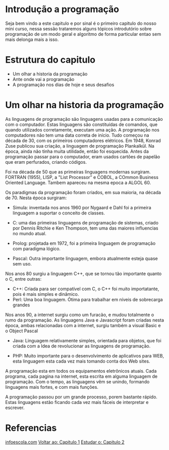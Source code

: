 # Introdução a programação

Seja bem vindo a este capitulo e por sinal é o primeiro capitulo do nosso mini curso, nessa sessão trataremos alguns tópicos introdutório sobre programação de um modo geral e algoritmo de forma particular entao sem mais delonga mais a isso.

# Estrutura do capitulo

- Um olhar a historia da programação
- Ante onde vai a programação
- A programação nos dias de hoje e seus desafios

# Um olhar na historia da programação

As linguagens de programação são linguagens usadas para a comunicação com o computador. Estas linguagens são constituídas de comandos, que quando utilizados corretamente, executam uma ação. A programação nos computadores não tem uma data correta de início. Tudo começou na década de 30, com os primeiros computadores elétricos. Em 1948, Konrad Zuse publicou sua criação, a linguagem de programação Plankalkül. Na época, ainda não tinha muita utilidade, então foi esquecida. Antes da programação passar para o computador, eram usados cartões de papelão que eram perfurados, criando códigos.

Foi na década de 50 que as primeiras linguagens modernas surgiram. FORTRAN (1955), LISP, a "List Processor” e COBOL, a COmmon Business Oriented Language. Tambem apareceu na mesma epoca a ALGOL 60.

Os paradigmas da programação foram criados, em sua maioria, na década de 70. Nesta época surgiram:

- Simula: inventada nos anos 1960 por Nygaard e Dahl foi a primeira linguagem a suportar o conceito de classes.

- C: uma das primeiras linguagens de programação de sistemas, criado por Dennis Ritchie e Ken Thompson, tem uma das maiores influencias no mundo atual.

- Prolog: projetada em 1972, foi a primeira linguagem de programação com paradigma lógico.

- Pascal: Outra importante linguagem, embora atualmente esteja quase sem uso.

Nos anos 80 surgiu a linguagem C++, que se tornou tão importante quanto o C, entre outras:

- C++: Criada para ser compatível com C, o C++ foi muito importatante, pois é mais simples e dinâmico.
- Perl: Uma boa linguagem. Ótima para trabalhar em níveis de sobrecarga grandes

Nos anos 90, a internet surgiu como um furacão, e mudou totalmente o rumo da programação. As linguagens Java e Javascript foram criadas nesta época, ambas relacionadas com a internet, surgiu também a visual Basic e o Object Pascal

- Java: Linguagem relativamente simples, orientada para objetos, que foi criada com a Idea de revolucionar as linguagens de programação.

- PHP: Muito importante para o desenvolvimento de aplicativos para WEB, esta linguagem esta cada vez mais tomando conta dos Web sites.

A programação esta em todos os equipamentos eletrônicos atuais. Cada programa, cada pagina na internet, esta escrita em alguma linguagem de programação. Com o tempo, as linguagens vêm se unindo, formando linguagens mais fortes, e com mais funções.

A programação passou por um grande processo, porem bastante rápido. Estas linguagens estão ficando cada vez mais fáceis de interpretar e escrever.

# Referencias

[infoescola.com](https://www.infoescola.com/informatica/historia-da-programacao/)
[Voltar ao: Capitulo 1](/) [Estudar o: Capitulo 2](/)
